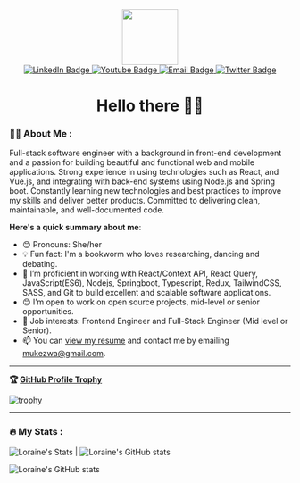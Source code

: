 <div id="header" align="center">
  <img src="https://media.giphy.com/media/M9gbBd9nbDrOTu1Mqx/giphy.gif" width="100"/>
  <div id="badges">
  <a href="https://www.linkedin.com/in/loraine-irakoze-mukezwa-20268a194">
    <img src="https://img.shields.io/badge/LinkedIn-blue?style=for-the-badge&logo=linkedin&logoColor=white" alt="LinkedIn Badge"/>
  </a>
  <a href="https://loraine-portfolio.vercel.app">
    <img src="https://img.shields.io/badge/portfolio-000?style=for-the-badge&logo=Google-Chrome&logoColor=white" alt="Youtube Badge"/>
  </a>
  <a href="mailto:mukezwa@gmail.com">
    <img src="https://img.shields.io/badge/Email-3e65cf?style=for-the-badge&logo=gmail&logoColor=white" alt="Email Badge"/>
  </a>
  <a href="https://twitter.com/IrakozeLoraine">
    <img src="https://img.shields.io/badge/Twitter-000?style=for-the-badge&logo=x&logoColor=white" alt="Twitter Badge"/>
  </a>
</div>
  <img src="https://komarev.com/ghpvc/?username=IrakozeLoraine&style=flat-square&color=blue" alt=""/>

  # Hello there 👋🏾 
</div>

<div>
  
### :woman_technologist: About Me :

Full-stack software engineer with a background in front-end development and a passion for building beautiful and functional web and mobile applications. Strong experience in using technologies such as React, and Vue.js, and integrating with back-end systems using Node.js and Spring boot. Constantly learning new technologies and best practices to improve my skills and deliver better products. Committed to delivering clean, maintainable, and well-documented code.

**Here's a quick summary about me**: 

- 😊 Pronouns: She/her
- 💡 Fun fact: I'm a bookworm who loves researching, dancing and debating.
- 🌱 I’m proficient in working with React/Context API, React Query, JavaScript(ES6), Nodejs, Springboot, Typescript, Redux, TailwindCSS, SASS, and Git to build excellent and scalable software applications.
- 😊 I’m open to work on open source projects, mid-level or senior opportunities.
- 💼 Job interests: Frontend Engineer and Full-Stack Engineer (Mid level or Senior). 
- 📫 You can [view my resume](https://drive.google.com/file/d/1TP4aMA84ChvZ6P7OLGjmNPc1CeZc509p/view?usp=sharing) and contact me by emailing mukezwa@gmail.com.

</div>

<div>

  ---
  **🏆 [GitHub Profile Trophy](https://github-profile-trophy.vercel.app/?username=IrakozeLoraine)**

[![trophy](https://github-profile-trophy.vercel.app/?username=IrakozeLoraine&no-frame=true&theme=onedark&no-bg=true&column=9)](https://github.com/IrakozeLoraine/github-profile-trophy)
</div>
<div>

  ---
  ### :fire: My Stats :
  
  <img align="center" src="http://github-readme-streak-stats.herokuapp.com?user=IrakozeLoraine" alt="Loraine's Stats"/> | 
  <img align="center" src="https://github-readme-stats.vercel.app/api?username=IrakozeLoraine&show_icons=true&include_all_commits=true&hide_border=true" alt="Loraine's GitHub stats" /> 
  
  <img align="center" src="https://github-readme-stats.vercel.app/api/top-langs/?username=IrakozeLoraine&langs_count=8&layout=compact&hide_border=true" alt="Loraine's GitHub stats" /> 
</div>
